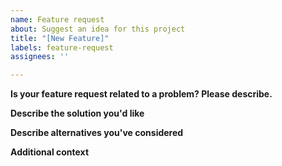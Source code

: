 ```yaml
---
name: Feature request
about: Suggest an idea for this project
title: "[New Feature]"
labels: feature-request
assignees: ''

---
```


**Is your feature request related to a problem? Please describe.**

**Describe the solution you'd like**

**Describe alternatives you've considered**

**Additional context**
